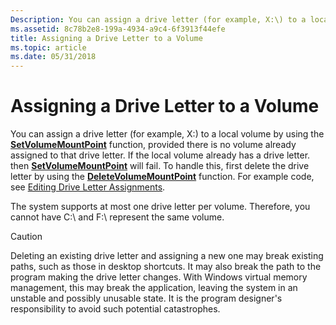 ```yaml
---
Description: You can assign a drive letter (for example, X:\) to a local volume by using the SetVolumeMountPoint function, provided there is no volume already assigned to that drive letter.
ms.assetid: 8c78b2e8-199a-4934-a9c4-6f3913f44efe
title: Assigning a Drive Letter to a Volume
ms.topic: article
ms.date: 05/31/2018
---
```


# Assigning a Drive Letter to a Volume

You can assign a drive letter (for example, X:\) to a local volume by using the [**SetVolumeMountPoint**](/windows/desktop/api/WinBase/nf-winbase-setvolumemountpointa) function, provided there is no volume already assigned to that drive letter. If the local volume already has a drive letter. then [**SetVolumeMountPoint**](/windows/desktop/api/WinBase/nf-winbase-setvolumemountpointa) will fail. To handle this, first delete the drive letter by using the [**DeleteVolumeMountPoint**](/windows/desktop/api/FileAPI/nf-fileapi-deletevolumemountpointw) function. For example code, see [Editing Drive Letter Assignments](editing-drive-letter-assignments.md).

The system supports at most one drive letter per volume. Therefore, you cannot have C:\\ and F:\\ represent the same volume.

> [!Caution]
>
> Deleting an existing drive letter and assigning a new one may break existing paths, such as those in desktop shortcuts. It may also break the path to the program making the drive letter changes. With Windows virtual memory management, this may break the application, leaving the system in an unstable and possibly unusable state. It is the program designer's responsibility to avoid such potential catastrophes.

 

 

 



